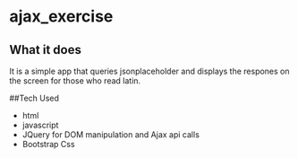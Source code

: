 # ajax_exercise

## What it does
It is a simple app that queries jsonplaceholder and displays the respones on the screen for those who read latin.

##Tech Used
* html
* javascript
* JQuery for DOM manipulation and Ajax api calls
* Bootstrap Css

